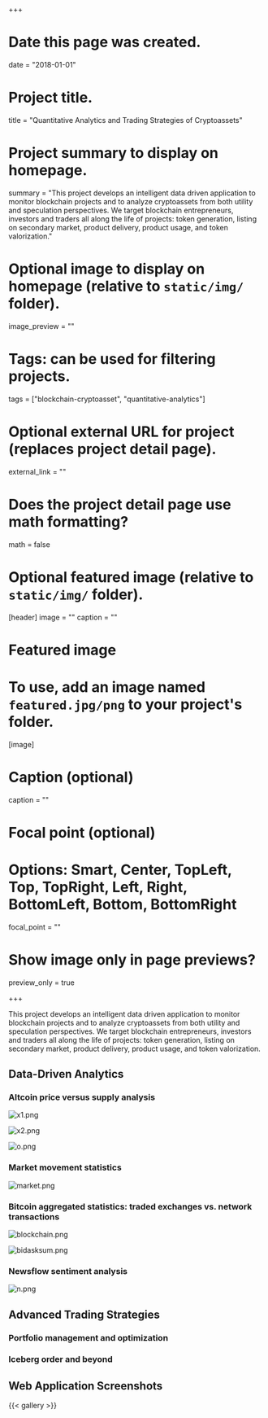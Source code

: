 +++
# Date this page was created.
date = "2018-01-01"

# Project title.
title = "Quantitative Analytics and Trading Strategies of Cryptoassets"

# Project summary to display on homepage.
summary = "This project develops an intelligent data driven application to monitor blockchain projects and to analyze cryptoassets from both utility and speculation perspectives. We target blockchain entrepreneurs, investors and traders all along the life of projects: token generation, listing on secondary market, product delivery, product usage, and token valorization."

# Optional image to display on homepage (relative to `static/img/` folder).
image_preview = ""

# Tags: can be used for filtering projects.
tags = ["blockchain-cryptoasset", "quantitative-analytics"]

# Optional external URL for project (replaces project detail page).
external_link = ""

# Does the project detail page use math formatting?
math = false

# Optional featured image (relative to `static/img/` folder).
[header]
image = ""
caption = ""

# Featured image
# To use, add an image named `featured.jpg/png` to your project's folder. 
[image]
  # Caption (optional)
  caption = ""

  # Focal point (optional)
  # Options: Smart, Center, TopLeft, Top, TopRight, Left, Right, BottomLeft, Bottom, BottomRight
  focal_point = ""

  # Show image only in page previews?
  preview_only = true

+++

This project develops an intelligent data driven application to monitor blockchain projects and to analyze cryptoassets from both utility and speculation perspectives. We target blockchain entrepreneurs, investors and traders all along the life of projects: token generation, listing on secondary market, product delivery, product usage, and token valorization.

## Data-Driven Analytics

### Altcoin price versus supply analysis

![x1.png](x1.png)

![x2.png](x2.png)

![o.png](o.png)

### Market movement statistics

![market.png](market.png)

### Bitcoin aggregated statistics: traded exchanges vs. network transactions

![blockchain.png](blockchain.png)

![bidasksum.png](bidasksum.png)

### Newsflow sentiment analysis

![n.png](n.png)

## Advanced Trading Strategies

### Portfolio management and optimization

### Iceberg order and beyond

## Web Application Screenshots

{{< gallery >}}
